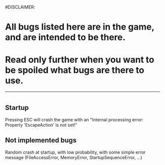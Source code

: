 #DISCLAIMER:

# All bugs listed here are in the game, and are intended to be there.
# Read only further when you want to be spoiled what bugs are there to use.


-----
#
#
#
#
#
#
#
#
#
#
#



Startup
-

Pressing ESC will crash the game with an "Internal processing error: Property 'EscapeAction' is not set!"


Not implemented bugs
-
Random crash at startup, with low probability, with some simple error message
(FileAccessError, MemoryError, StartupSequenceError, ...)
